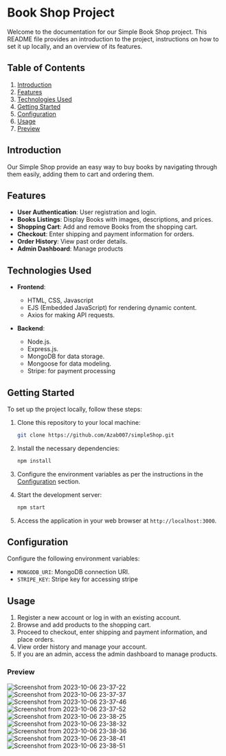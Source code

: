 # Book Shop Project

Welcome to the documentation for our Simple Book Shop project. This README file provides an introduction to the project, instructions on how to set it up locally, and an overview of its features.

## Table of Contents

1. [Introduction](#introduction)
2. [Features](#features)
3. [Technologies Used](#technologies-used)
4. [Getting Started](#getting-started)
5. [Configuration](#configuration)
6. [Usage](#usage)
7. [Preview](#preview)

## Introduction

Our Simple Shop provide an easy way to buy books by navigating through them easily, adding them to cart and ordering them.

## Features

- **User Authentication**: User registration and login.
- **Books Listings**: Display Books with images, descriptions, and prices.
- **Shopping Cart**: Add and remove Books from the shopping cart.
- **Checkout**: Enter shipping and payment information for orders.
- **Order History**: View past order details.
- **Admin Dashboard**: Manage products

## Technologies Used

- **Frontend**:
  - HTML, CSS, Javascript
  - EJS (Embedded JavaScript) for rendering dynamic content.
  - Axios for making API requests.

- **Backend**:
  - Node.js.
  - Express.js.
  - MongoDB for data storage.
  - Mongoose for data modeling.
  - Stripe: for payment processing

## Getting Started

To set up the project locally, follow these steps:

1. Clone this repository to your local machine:

   ```bash
   git clone https://github.com/Azab007/simpleShop.git
   ```

2. Install the necessary dependencies:

   ```bash
   npm install
   ```

3. Configure the environment variables as per the instructions in the [Configuration](#configuration) section.

4. Start the development server:

   ```bash
   npm start
   ```

5. Access the application in your web browser at `http://localhost:3000`.

## Configuration

Configure the following environment variables:

- `MONGODB_URI`: MongoDB connection URI.
- `STRIPE_KEY`: Stripe key for accessing stripe

## Usage

1. Register a new account or log in with an existing account.
2. Browse and add products to the shopping cart.
3. Proceed to checkout, enter shipping and payment information, and place orders.
4. View order history and manage your account.
5. If you are an admin, access the admin dashboard to manage products.

### Preview
![Screenshot from 2023-10-06 23-37-22](https://github.com/Azab007/simpleShop/assets/57720086/78cd8f3c-b23b-461a-b48f-b5d2ed142cb1)
![Screenshot from 2023-10-06 23-37-37](https://github.com/Azab007/simpleShop/assets/57720086/f7d2c7d7-27c9-4fe0-a6a1-7f7e3270c2a4)
![Screenshot from 2023-10-06 23-37-46](https://github.com/Azab007/simpleShop/assets/57720086/efeb8b99-c506-4e36-88e2-ebfa88e4b039)
![Screenshot from 2023-10-06 23-37-52](https://github.com/Azab007/simpleShop/assets/57720086/f1c2886d-9697-4879-a25d-aac91fd31a85)
![Screenshot from 2023-10-06 23-38-25](https://github.com/Azab007/simpleShop/assets/57720086/fbbdb66e-884c-468b-ab28-ba6811fd3e93)
![Screenshot from 2023-10-06 23-38-32](https://github.com/Azab007/simpleShop/assets/57720086/837cf9e4-9899-431e-840d-509504da78ad)
![Screenshot from 2023-10-06 23-38-36](https://github.com/Azab007/simpleShop/assets/57720086/c82f0a20-1832-49da-9fd4-67e7b6391e8a)
![Screenshot from 2023-10-06 23-38-41](https://github.com/Azab007/simpleShop/assets/57720086/3653ccc0-1841-45ae-956f-bb089417b2fa)
![Screenshot from 2023-10-06 23-38-51](https://github.com/Azab007/simpleShop/assets/57720086/6c901b36-f044-4b4c-be01-fe653f44313a)
